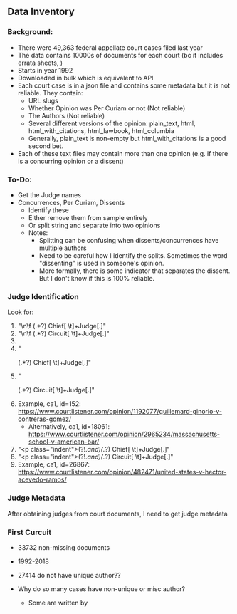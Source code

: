 ## Data Inventory

### Background:
- There were 49,363 federal appellate court cases filed last year
- The data contains 10000s of documents for each court (bc it includes errata sheets, )
- Starts in year 1992
- Downloaded in bulk which is equivalent to API
- Each court case is in a json file and contains some metadata but it is not reliable. They contain:
	- URL slugs
	- Whether Opinion was Per Curiam or not (Not reliable)
	- The Authors (Not reliable)
	- Several different versions of the opinion: plain_text, html, html_with_citations, html_lawbook, html_columbia
	- Generally, plain_text is non-empty but html_with_citations is a good second bet.
- Each of these text files may contain more than one opinion (e.g. if there is a concurring opinion or a dissent)

### To-Do:
- Get the Judge names
- Concurrences, Per Curiam, Dissents
	- Identify these
	- Either remove them from sample entirely
	- Or split string and separate into two opinions
	- Notes:
		- Splitting can be confusing when dissents/concurrences have multiple authors
		- Need to be careful how I identify the splits. Sometimes the word "dissenting" is used in someone's opinion.
		- More formally, there is some indicator that separates the dissent. But I don't know if this is 100% reliable.

### Judge Identification
Look for:
1. "\n\f (.*?) Chief[ \t]+Judge[.]"
2. "\n\f (.*?) Circuit[ \t]+Judge[.]"
3. 
4. "<p>(.*?) Chief[ \t]+Judge[.]"
5. "<p>(.*?) Circuit[ \t]+Judge[.]"
6. Example, ca1, id=152: https://www.courtlistener.com/opinion/1192077/guillemard-ginorio-v-contreras-gomez/
	- Alternatively, ca1, id=18061: https://www.courtlistener.com/opinion/2965234/massachusetts-school-v-american-bar/
7. "<p class=\"indent\">(?!.*and)(.*?) Chief[ \t]+Judge[.]"
8. "<p class=\"indent\">(?!.*and)(.*?) Circuit[ \t]+Judge[.]"
9. Example, ca1, id=26867: https://www.courtlistener.com/opinion/482471/united-states-v-hector-acevedo-ramos/

### Judge Metadata

After obtaining judges from court documents, I need to get judge metadata

### First Curcuit
- 33732 non-missing documents
- 1992-2018
- 27414 do not have unique author??

- Why do so many cases have non-unique or misc author?
	- Some are written by 


